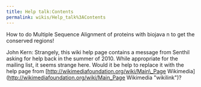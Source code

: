 ```yaml
---
title: Help talk:Contents
permalink: wikis/Help_talk%3AContents
---
```


How to do Multiple Sequence Alignment of proteins with biojava n to get
the conserved regions!

John Kern: Strangely, this wiki help page contains a message from
Senthil asking for help back in the summer of 2010. While appropriate
for the mailing list, it seems strange here. Would it be help to replace
it with the help page from
[http://wikimediafoundation.org/wiki/Main\_Page
Wikimedia](http://wikimediafoundation.org/wiki/Main_Page Wikimedia "wikilink")?
